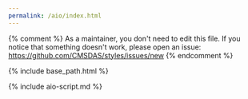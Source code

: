 ```yaml
---
permalink: /aio/index.html
---
```


{% comment %}
As a maintainer, you don't need to edit this file.
If you notice that something doesn't work, please
open an issue: https://github.com/CMSDAS/styles/issues/new
{% endcomment %}

{% include base_path.html %}

{% include aio-script.md %}
